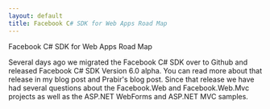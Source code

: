 ```yaml
---
layout: default
title: Facebook C# SDK for Web Apps Road Map
---
```


Facebook C# SDK for Web Apps Road Map

Several days ago we migrated the Facebook C# SDK over to Github and released Facebook C# SDK Version 6.0 alpha. You can read more about that release in my blog post and Prabir's blog post. Since that release we have had several questions about the Facebook.Web and Facebook.Web.Mvc projects as well as the ASP.NET WebForms and ASP.NET MVC samples.
